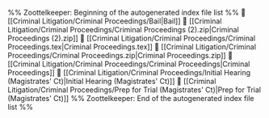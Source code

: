 %% Zoottelkeeper: Beginning of the autogenerated index file list  %%
📄 [[Criminal Litigation/Criminal Proceedings/Bail|Bail]]
📄 [[Criminal Litigation/Criminal Proceedings/Criminal Proceedings (2).zip|Criminal Proceedings (2).zip]]
📄 [[Criminal Litigation/Criminal Proceedings/Criminal Proceedings.tex|Criminal Proceedings.tex]]
📄 [[Criminal Litigation/Criminal Proceedings/Criminal Proceedings.zip|Criminal Proceedings.zip]]
📄 [[Criminal Litigation/Criminal Proceedings/Criminal Proceedings|Criminal Proceedings]]
📄 [[Criminal Litigation/Criminal Proceedings/Initial Hearing (Magistrates' Ct)|Initial Hearing (Magistrates' Ct)]]
📄 [[Criminal Litigation/Criminal Proceedings/Prep for Trial (Magistrates' Ct)|Prep for Trial (Magistrates' Ct)]]
%% Zoottelkeeper: End of the autogenerated index file list  %%
